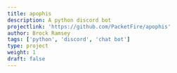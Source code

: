 ```yaml
---
title: apophis
description: A python discord bot
projectlink: 'https://github.com/PacketFire/apophis'
author: Brock Ramsey
tags: ['python', 'discord', 'chat bot']
type: project
weight: 1
draft: false
---
```


